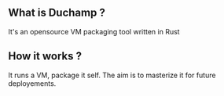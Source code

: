 ## What is Duchamp ?

It's an opensource VM packaging tool written in Rust

## How it works ?

It runs a VM, package it self. The aim is to masterize it for future deployements.
